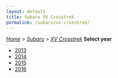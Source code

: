 ```yaml
---
layout: default
title: Subaru XV Crosstrek
permalink: /subaru/xv-crosstrek/
---
```

[*Home*](/) > [*Subaru*](/subaru/) > [*XV Crosstrek*](/subaru/xv-crosstrek/)
**Select year**
- [2013](/subaru/xv-crosstrek/2013/)
- [2014](/subaru/xv-crosstrek/2014/)
- [2015](/subaru/xv-crosstrek/2015/)
- [2016](/subaru/xv-crosstrek/2016/)